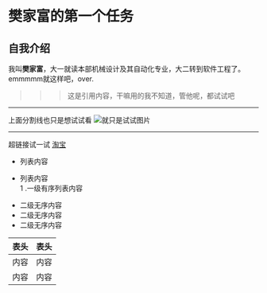 # 樊家富的第一个任务
## 自我介绍
我叫**樊家富**，大一就读本部机械设计及其自动化专业，大二转到软件工程了。emmmmm就这样吧，over.
>>>这是引用内容，干嘛用的我不知道，管他呢，都试试吧
----
上面分割线也只是想试试看
![就只是试试图片](http://p2.cri.cn/M00/4B/BC/CqgNOloweIaADcJDAAAAAAAAAAA412.1024x1363.jpg"迪丽热巴")


---------
超链接试一试
[淘宝](https://www.taobao.com/)
* 列表内容
+ 列表内容   
1 .一级有序列表内容   
* 二级无序内容
* 二级无序内容
* 二级无序内容 

表头|表头
-|-
内容|内容
内容|内容
